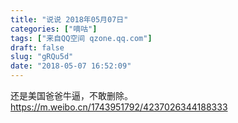 ```yaml
---
title: "说说 2018年05月07日"
categories: ["嘀咕"]
tags: ["来自QQ空间 qzone.qq.com"]
draft: false
slug: "gRQu5d"
date: "2018-05-07 16:52:09"
---
```


还是美国爸爸牛逼，不敢删除。
https://m.weibo.cn/1743951792/4237026344188333
